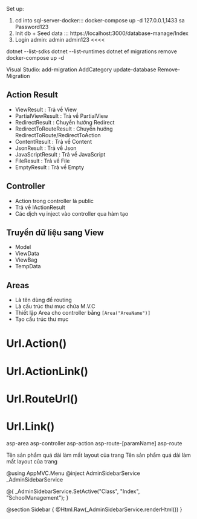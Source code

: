 >>>>
Set up:
1. cd into sql-server-docker::: docker-compose up -d
   127.0.0.1,1433
   sa
   Password123
2. Init db + Seed data ::: https://localhost:3000/database-manage/Index
3. Login admin:
   admin
   admin123
<<<<




dotnet --list-sdks
dotnet --list-runtimes
dotnet ef migrations remove
docker-compose up -d

Visual Studio:
add-migration AddCategory
update-database
Remove-Migration

## Action Result
- ViewResult : Trả về View
- PartialViewResult : Trả về PartialView
- RedirectResult : Chuyển hướng Redirect
- RedirectToRouteResult : Chuyển hướng RedirectToRoute/RedirectToAction
- ContentResult : Trả về Content
- JsonResult : Trả về Json
- JavaScriptResult : Trả về JavaScript
- FileResult : Trả về File
- EmptyResult : Trả về Empty
## Controller

-   Action trong controller là public
-   Trả về IActionResult
-   Các dịch vụ inject vào controller qua hàm tạo

## Truyền dữ liệu sang View

-   Model
-   ViewData
-   ViewBag
-   TempData

## Areas
- Là tên dùng để routing
- Là cấu trúc thư mục chứa M.V.C
- Thiết lập Area cho controller bằng ```[Area("AreaName")]```
- Tạo cấu trúc thư mục

# Url.Action()
# Url.ActionLink()
# Url.RouteUrl()
# Url.Link()

asp-area
asp-controller
asp-action
asp-route-[paramName]
asp-route

<div class="tooltip">
  Tên sản phẩm quá dài làm mất layout của trang
  <span class="tooltiptext">Tên sản phẩm quá dài làm mất layout của trang</span>
</div>

@using AppMVC.Menu
@inject AdminSidebarService _AdminSidebarService

@{
    _AdminSidebarService.SetActive("Class", "Index", "SchoolManagement");
}

@section Sidebar
    {
    @Html.Raw(_AdminSidebarService.renderHtml())
}